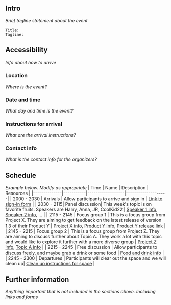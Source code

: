 ## Intro

*Brief tagline statement about the event*

```
Title:
Tagline:
```

## Accessibility

*Info about how to arrive*

### Location

*Where is the event?*

### Date and time

*What day and time is the event?*

### Instructions for arrival

*What are the arrival instructions?*

### Contact info

*What is the contact info for the organizers?*

## Schedule

*Example below. Modify as appropriate*
| Time         | Name      | Description      | Resources          |
|--------------|-----------|------------------|--------------------|
| 2000 - 2030  | Arrivals  | Allow participants to arrive and sign in | [Link to sign-in form]() |
| 2030 - 2115| Panel discussion| This week's topic is on favorite fruits. Speakers are Harry, Anna, JR, CoolKid22 | [Speaker 1 info](), [Speaker 2 info](), ... |
| 2115 - 2145 | Focus group 1 | This is a focus group from Project X. They are aiming to get feedback on the latest release of version 1.3 of their Product Y | [Project X info](), [Product Y info](), [Product Y release link]() |
| 2145 - 2215 | Focus group 2 | This is a focus group from Project Z. They are aiming to discuss further about Topic A. They work a lot with this topic and would like to explore it further with a more diverse group | [Project Z info](), [Topic A info]() |
| 2215 - 2245 | Free discussion | Allow participants to discuss freely, and maybe grab a drink or some food | [Food and drink info]() |
| 2245 - 2300 | Departures | Participants will clear out the space and we will clean up| [Clean up instructions for space]() |

## Further information

*Anything important that is not included in the sections above. Including links and forms*